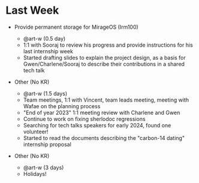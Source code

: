 # Last Week

- Provide permanent storage for MirageOS (Irm100)
  - @art-w (0.5 day)
  - 1:1 with Sooraj to review his progress and provide instructions for his last internship week
  - Started drafting slides to explain the project design, as a basis for Gwen/Charlene/Sooraj to describe their contributions in a shared tech talk

- Other (No KR)
  - @art-w (1.5 days)
  - Team meetings, 1:1 with Vincent, team leads meeting, meeting with Wafae on the planning process
  - "End of year 2023" 1:1 meeting review with Charlene and Gwen
  - Continue to work on fixing sherlodoc regressions
  - Searching for tech talks speakers for early 2024, found one volunteer!
  - Started to read the documents describing the "carbon-14 dating" internship proposal

- Other (No KR)
  - @art-w (3 days)
  - Holidays!
